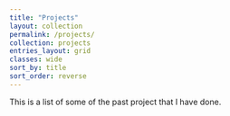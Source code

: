 ```yaml
---
title: "Projects"
layout: collection
permalink: /projects/
collection: projects
entries_layout: grid
classes: wide
sort_by: title
sort_order: reverse
---
```


This is a list of some of the past project that I have done.
